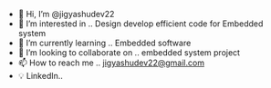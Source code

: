 - 👋 Hi, I’m @jigyashudev22 
- 👀 I’m interested in .. Design develop efficient code for  Embedded system
- 🌱 I’m currently learning .. Embedded software
- 💞️ I’m looking to collaborate on .. embedded system project
- 📫 How to reach me .. jigyashudev22@gmail.com 
- 💡 LinkedIn..

<!---
jigyashudev22/jigyashudev22 is a ✨ special ✨ repository because its `README.md` (this file) appears on your GitHub profile.
You can click the Preview link to take a look at your changes.
--->
